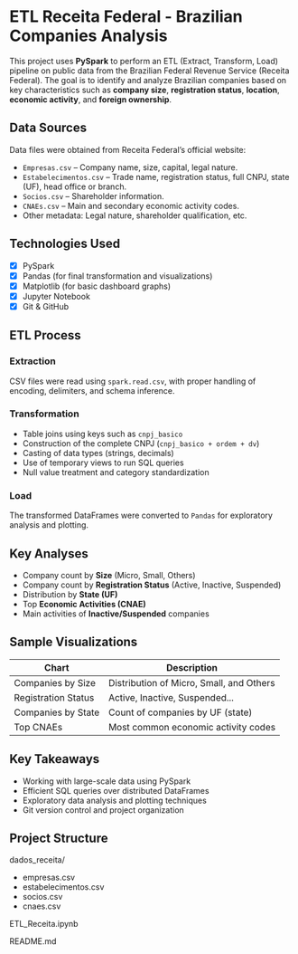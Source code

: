 # ETL Receita Federal - Brazilian Companies Analysis

This project uses **PySpark** to perform an ETL (Extract, Transform, Load) pipeline on public data from the Brazilian Federal Revenue Service (Receita Federal). The goal is to identify and analyze Brazilian companies based on key characteristics such as **company size**, **registration status**, **location**, **economic activity**, and **foreign ownership**.

## Data Sources

Data files were obtained from Receita Federal’s official website:

- `Empresas.csv` – Company name, size, capital, legal nature.
- `Estabelecimentos.csv` – Trade name, registration status, full CNPJ, state (UF), head office or branch.
- `Socios.csv` – Shareholder information.
- `CNAEs.csv` – Main and secondary economic activity codes.
- Other metadata: Legal nature, shareholder qualification, etc.

##  Technologies Used

- [x] PySpark
- [x] Pandas (for final transformation and visualizations)
- [x] Matplotlib (for basic dashboard graphs)
- [x] Jupyter Notebook
- [x] Git & GitHub

## ETL Process

### Extraction
CSV files were read using `spark.read.csv`, with proper handling of encoding, delimiters, and schema inference.

### Transformation
- Table joins using keys such as `cnpj_basico`
- Construction of the complete CNPJ (`cnpj_basico + ordem + dv`)
- Casting of data types (strings, decimals)
- Use of temporary views to run SQL queries
- Null value treatment and category standardization

### Load
The transformed DataFrames were converted to `Pandas` for exploratory analysis and plotting.

## Key Analyses

-  Company count by **Size** (Micro, Small, Others)
-  Company count by **Registration Status** (Active, Inactive, Suspended)
-  Distribution by **State (UF)**
-  Top **Economic Activities (CNAE)**
-  Main activities of **Inactive/Suspended** companies


##  Sample Visualizations

| Chart                  | Description                                 |
|------------------------|-------------                                |
| Companies by Size      | Distribution of Micro, Small, and Others    |
| Registration Status    | Active, Inactive, Suspended...              |
| Companies by State     | Count of companies by UF (state)            |
| Top CNAEs              | Most common economic activity codes         |


## Key Takeaways

- Working with large-scale data using PySpark
- Efficient SQL queries over distributed DataFrames
- Exploratory data analysis and plotting techniques
- Git version control and project organization

## Project Structure
dados_receita/
- empresas.csv
- estabelecimentos.csv
- socios.csv
- cnaes.csv
  
ETL_Receita.ipynb

README.md

